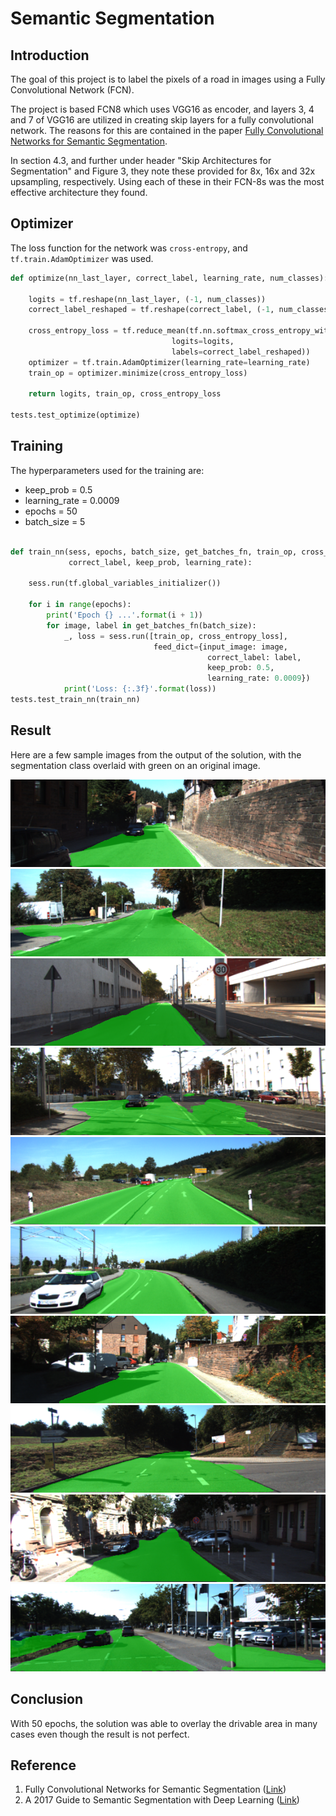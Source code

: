 # Semantic Segmentation

## Introduction

The goal of this project is to label the pixels of a road in images using a Fully Convolutional Network (FCN).

The project is based FCN8 which uses VGG16 as encoder, and layers 3, 4 and 7 of VGG16 are utilized in creating skip layers for a fully convolutional network. The reasons for this are contained in the paper [Fully Convolutional Networks for Semantic Segmentation](https://arxiv.org/pdf/1605.06211.pdf).

In section 4.3, and further under header "Skip Architectures for Segmentation" and Figure 3, they note these provided for 8x, 16x and 32x upsampling, respectively. Using each of these in their FCN-8s was the most effective architecture they found.  

## Optimizer

The loss function for the network was `cross-entropy`, and `tf.train.AdamOptimizer` was used.

```py
def optimize(nn_last_layer, correct_label, learning_rate, num_classes):
 
    logits = tf.reshape(nn_last_layer, (-1, num_classes))
    correct_label_reshaped = tf.reshape(correct_label, (-1, num_classes))

    cross_entropy_loss = tf.reduce_mean(tf.nn.softmax_cross_entropy_with_logits(
                                    logits=logits, 
                                    labels=correct_label_reshaped))
    optimizer = tf.train.AdamOptimizer(learning_rate=learning_rate)
    train_op = optimizer.minimize(cross_entropy_loss)

    return logits, train_op, cross_entropy_loss
    
tests.test_optimize(optimize)

```

## Training

The hyperparameters used for the training are:

- keep_prob = 0.5
- learning_rate = 0.0009
- epochs = 50
- batch_size = 5

```py

def train_nn(sess, epochs, batch_size, get_batches_fn, train_op, cross_entropy_loss, input_image,
             correct_label, keep_prob, learning_rate):

    sess.run(tf.global_variables_initializer())

    for i in range(epochs):
        print('Epoch {} ...'.format(i + 1))
        for image, label in get_batches_fn(batch_size):
            _, loss = sess.run([train_op, cross_entropy_loss],
                                feed_dict={input_image: image,
                                            correct_label: label,
                                            keep_prob: 0.5,
                                            learning_rate: 0.0009})
            print('Loss: {:.3f}'.format(loss))
tests.test_train_nn(train_nn)

```

## Result

Here are a few sample images from the output of the solution, with the segmentation class overlaid with green on an original image.

![sample image 1](./images/sample1.png)
![sample image 2](./images/sample2.png)
![sample image 3](./images/sample3.png)
![sample image 4](./images/sample4.png)
![sample image 5](./images/sample5.png)
![sample image 6](./images/sample6.png)
![sample image 7](./images/sample7.png)
![sample image 8](./images/sample8.png)
![sample image 9](./images/sample9.png)
![sample image 10](./images/sample10.png)


## Conclusion

With 50 epochs, the solution was able to overlay the drivable area in many cases even though the result is not perfect.

## Reference

1. Fully Convolutional Networks for Semantic Segmentation ([Link](https://arxiv.org/pdf/1605.06211.pdf))
2. A 2017 Guide to Semantic Segmentation with Deep Learning ([Link](http://blog.qure.ai/notes/semantic-segmentation-deep-learning-review))